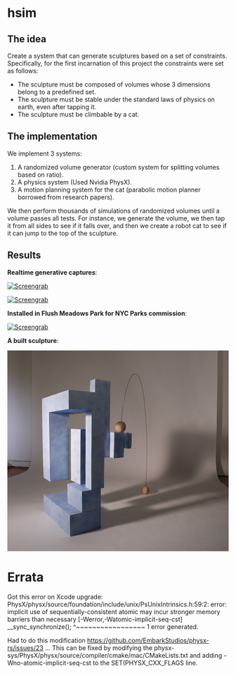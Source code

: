 # hsim

## The idea

Create a system that can generate sculptures based on a set of constraints. Specifically, for the first incarnation of this project the constraints were set as follows:

  - The sculpture must be composed of volumes whose 3 dimensions belong to a predefined set.
  - The sculpture must be stable under the standard laws of physics on earth, even after tapping it.
  - The sculpture must be climbable by a cat.

## The implementation

We implement 3 systems:

  1. A randomized volume generator (custom system for splitting volumes based on ratio).
  2. A physics system (Used Nvidia PhysX).
  3. A motion planning system for the cat (parabolic motion planner borrowed from research papers).

We then perform thousands of simulations of randomized volumes until a volume passes all tests. For instance, we generate the volume, we then tap it from all sides to see if it falls over, and then we create a robot cat to see if it can jump to the top of the sculpture.

## Results

**Realtime generative captures**:

[![Screengrab](https://img.youtube.com/vi/iyXrs_LCj44/0.jpg)](https://www.youtube.com/watch?v=iyXrs_LCj44)

[![Screengrab](https://img.youtube.com/vi/zLRhMjnGBsE/0.jpg)](https://www.youtube.com/watch?v=zLRhMjnGBsE)


**Installed in Flush Meadows Park for NYC Parks commission**:

[![Screengrab](https://img.youtube.com/vi/FECVBXs5Kds/0.jpg)](https://www.youtube.com/watch?v=FECVBXs5Kds)


**A built sculpture**:

![A sculpture with a jump path](img/hsim_built.jpg)


# Errata

Got this error on Xcode upgrade:
PhysX/physx/source/foundation/include/unix/PsUnixIntrinsics.h:59:2: error: implicit use of sequentially-consistent atomic may incur stronger memory barriers than necessary [-Werror,-Watomic-implicit-seq-cst]
        __sync_synchronize();
        ^~~~~~~~~~~~~~~~~~
1 error generated.

Had to do this modification
https://github.com/EmbarkStudios/physx-rs/issues/23
...
This can be fixed by modifying the physx-sys/PhysX/physx/source/compiler/cmake/mac/CMakeLists.txt and adding -Wno-atomic-implicit-seq-cst to the SET(PHYSX_CXX_FLAGS line.

